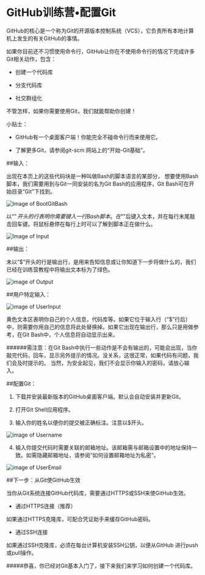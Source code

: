 # GitHub训练营•配置Git


GitHub的核心是一个称为Git的开源版本控制系统（VCS），它负责所有本地计算机上发生的有关GitHub的事情。

如果你目前还不习惯使用命令行，GitHub让你在不使用命令行的情况下完成许多Git相关动作，包含：

* 创建一个代码库

* 分支代码库

* 社交群组化

不管怎样，如果你需要使用Git，我们就能帮助你创建！

小贴士：

* GitHub有一个桌面客户端！你能完全不碰命令行而来使用它。

* 了解更多Git，请参阅git-scm 网站上的“开始-Git基础”。

##输入：

出现在本页上的这些代码块是一种叫做Bash的脚本语言的某部分，
想要使用Bash脚本，我们需要用到与Git一同安装的名为Git Bash的应用程序，Git Bash可在开始目录“Git”下找到。

![Image of BootGitBash](https://github.s3.amazonaws.com/docs/bootcamp_1_win_gitbash.jpg)

以“$”开头的行表明你需要键入一行Bash脚本。在“$”后键入文本，并在每行末尾敲击回车键。将鼠标悬停在每行上时可以了解到脚本正在做什么。

![Image of Input](http://img4.douban.com/view/photo/photo/4BcbnsZjO44WMYQf0Tjlfw/135989898/x2274459548.jpg)

##输出：

未以“$”开头的行是输出行，是用来告知信息或让你知道下一步将做什么的，我们已经在训练营教程中将输出文本标为了绿色。

![image of Output](http://img4.douban.com/view/photo/photo/4BcbnsZjO44WMYQf0Tjlfw/135989898/x2274459548.jpg)

##用户特定输入：

![image of UserInput](http://img4.douban.com/view/photo/photo/LKKV7A66nvlsrb7iGIENlQ/135989898/x2274462388.jpg)

黄色文本区表明你自己的个人信息，代码库等。如果它位于输入行（“$”行后）中，则需要你用自己的信息将此处替换掉。如果它出现在输出行，那么只是用做参考，在Git Bash中，个人信息将自动显示出来。

######需注意：在Git Bash中执行一些动作是不会有输出的，可能会出现，当你敲完代码，回车，显示另外提示的情况。没关系，这很正常，如果代码有问题，我们会及时提示的。
当然，为安全起见，我们不会显示你输入的密码，请放心输入。

##配置Git：

1. 下载并安装最新版本的GitHub桌面客户端。默认会自动安装并更新Git。

2. 打开Git Shell应用程序。

3. 输入你的姓名以便你的提交被正确标注。注意以$开头。

 ![image of Username](http://img3.douban.com/view/photo/photo/public/p2274462385.jpg)
 
4. 输入你提交代码时需要关联的邮箱地址。该邮箱需与邮箱设置中的地址保持一致。如需隐藏邮箱地址，请参阅“如何设置邮箱地址为私密”。

![image of UserEmail](http://img4.douban.com/view/photo/photo/public/p2274462386.jpg)

##下一步：从Git使GitHub生效

当你从Git系统连接GitHub代码库，需要通过HTTPS或SSH来使GitHub生效。

* 通过HTTPS连接（推荐）

如果通过HTTPS克隆库，可配合凭证助手来缓存GitHub密码。

* 通过SSH连接

如果通过SSH克隆库，必须在每台计算机安装SSH公钥，以便从GitHub 进行push或pull操作。

#####恭喜，你已经对Git基本入门了，接下来我们来学习如何创建一个代码库。
